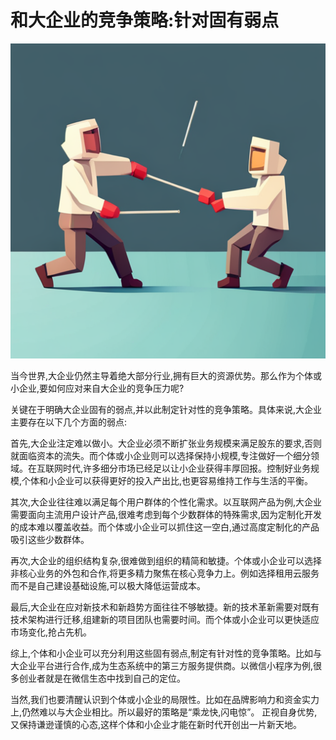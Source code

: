 # 和大企业的竞争策略:针对固有弱点

![](../images/20230804112051.png)

当今世界,大企业仍然主导着绝大部分行业,拥有巨大的资源优势。那么作为个体或小企业,要如何应对来自大企业的竞争压力呢?

关键在于明确大企业固有的弱点,并以此制定针对性的竞争策略。具体来说,大企业主要存在以下几个方面的弱点:

首先,大企业注定难以做小。大企业必须不断扩张业务规模来满足股东的要求,否则就面临资本的流失。而个体或小企业则可以选择保持小规模,专注做好一个细分领域。在互联网时代,许多细分市场已经足以让小企业获得丰厚回报。控制好业务规模,个体和小企业可以获得更好的投入产出比,也更容易维持工作与生活的平衡。

其次,大企业往往难以满足每个用户群体的个性化需求。以互联网产品为例,大企业需要面向主流用户设计产品,很难考虑到每个少数群体的特殊需求,因为定制化开发的成本难以覆盖收益。而个体或小企业可以抓住这一空白,通过高度定制化的产品吸引这些少数群体。

再次,大企业的组织结构复杂,很难做到组织的精简和敏捷。个体或小企业可以选择非核心业务的外包和合作,将更多精力聚焦在核心竞争力上。例如选择租用云服务而不是自己建设基础设施,可以极大降低运营成本。

最后,大企业在应对新技术和新趋势方面往往不够敏捷。新的技术革新需要对既有技术架构进行迁移,组建新的项目团队也需要时间。而个体或小企业可以更快适应市场变化,抢占先机。

综上,个体和小企业可以充分利用这些固有弱点,制定有针对性的竞争策略。比如与大企业平台进行合作,成为生态系统中的第三方服务提供商。以微信小程序为例,很多创业者就是在微信生态中找到自己的定位。

当然,我们也要清醒认识到个体或小企业的局限性。比如在品牌影响力和资金实力上,仍然难以与大企业相比。所以最好的策略是“乘龙快,闪电惊”。 正视自身优势,又保持谦逊谨慎的心态,这样个体和小企业才能在新时代开创出一片新天地。